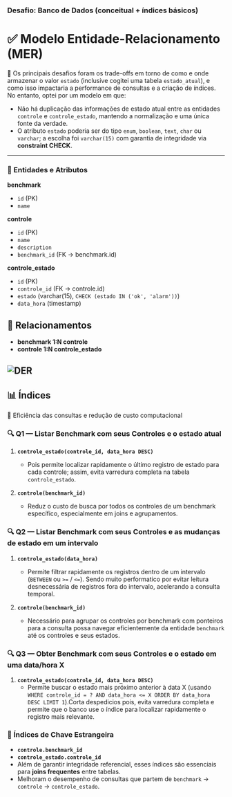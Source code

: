 ### Desafio: Banco de Dados (conceitual + índices básicos)

# ✅ **Modelo Entidade-Relacionamento (MER)**

🧠 Os principais desafios foram os trade-offs em torno de como e onde armazenar o valor `estado` (inclusive cogitei uma tabela `estado_atual`), e como isso impactaria a performance de consultas e a criação de índices. No entanto, optei por um modelo em que:

- Não há duplicação das informações de estado atual entre as entidades `controle` e `controle_estado`, mantendo a normalização e uma única fonte da verdade.
- O atributo `estado` poderia ser do tipo `enum`, `boolean`, `text`, `char` ou `varchar`; a escolha foi `varchar(15)` com garantia de integridade via **constraint CHECK**.

---

### 📌 Entidades e Atributos

**benchmark**
- `id` (PK)
- `name`

**controle**
- `id` (PK)
- `name`
- `description`
- `benchmark_id` (FK → benchmark.id)

**controle_estado**
- `id` (PK)
- `controle_id` (FK → controle.id)
- `estado` (varchar(15), `CHECK (estado IN ('ok', 'alarm'))`)
- `data_hora` (timestamp)

## 🔗 Relacionamentos

- **benchmark 1:N controle**
- **controle 1:N controle_estado**

![DER](./diagramaDB.png)
---

## 📊 Índices

🦾 Eficiência das consultas e redução de custo computacional

### 🔍 **Q1 — Listar Benchmark com seus Controles e o estado atual**

1. **`controle_estado(controle_id, data_hora DESC)`**
   - Pois permite localizar rapidamente o último registro de estado para cada controle; assim, evita varredura completa na tabela `controle_estado`.

2. **`controle(benchmark_id)`**
   - Reduz o custo de busca por todos os controles de um benchmark específico, especialmente em joins e agrupamentos.


### 🔍 **Q2 — Listar Benchmark com seus Controles e as mudanças de estado em um intervalo**

1. **`controle_estado(data_hora)`**
   - Permite filtrar rapidamente os registros dentro de um intervalo (`BETWEEN` ou `>=` / `<=`). Sendo muito performatico por evitar leitura desnecessária de registros fora do intervalo, acelerando a consulta temporal.

2. **`controle(benchmark_id)`**
   - Necessário para agrupar os controles por benchmark com ponteiros para a consulta possa navegar eficientemente da entidade `benchmark` até os controles e seus estados.


### 🔍 **Q3 — Obter Benchmark com seus Controles e o estado em uma data/hora X**

1. **`controle_estado(controle_id, data_hora DESC)`**
   - Permite buscar o estado mais próximo anterior à data X (usando `WHERE controle_id = ? AND data_hora <= X ORDER BY data_hora DESC LIMIT 1`).Corta despedicios pois, evita varredura completa e permite que o banco use o índice para localizar rapidamente o registro mais relevante.


### 🚀 **Índices de Chave Estrangeira**

- **`controle.benchmark_id`**
- **`controle_estado.controle_id`**
- Além de garantir integridade referencial, esses índices são essenciais para **joins frequentes** entre tabelas.
- Melhoram o desempenho de consultas que partem de `benchmark` → `controle` → `controle_estado`.